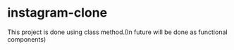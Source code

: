 # instagram-clone

This project is done using class method.(In future will be done as functional components)
